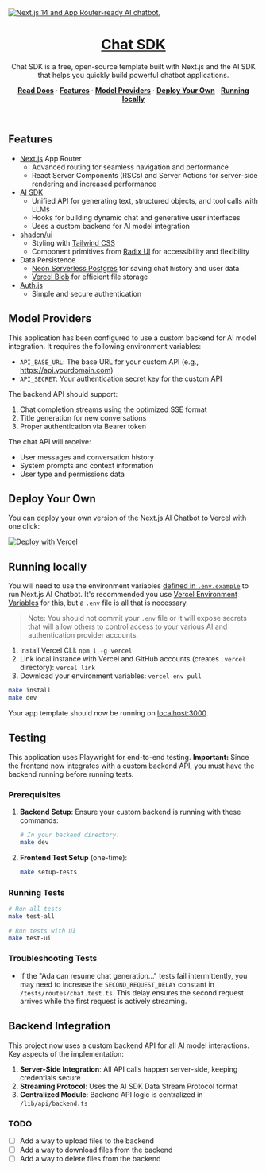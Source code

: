 <a href="https://chat.vercel.ai/">
  <img alt="Next.js 14 and App Router-ready AI chatbot." src="app/(chat)/opengraph-image.png">
  <h1 align="center">Chat SDK</h1>
</a>

<p align="center">
    Chat SDK is a free, open-source template built with Next.js and the AI SDK that helps you quickly build powerful chatbot applications.
</p>

<p align="center">
  <a href="https://chat-sdk.dev"><strong>Read Docs</strong></a> ·
  <a href="#features"><strong>Features</strong></a> ·
  <a href="#model-providers"><strong>Model Providers</strong></a> ·
  <a href="#deploy-your-own"><strong>Deploy Your Own</strong></a> ·
  <a href="#running-locally"><strong>Running locally</strong></a>
</p>
<br/>

## Features

- [Next.js](https://nextjs.org) App Router
  - Advanced routing for seamless navigation and performance
  - React Server Components (RSCs) and Server Actions for server-side rendering and increased performance
- [AI SDK](https://sdk.vercel.ai/docs)
  - Unified API for generating text, structured objects, and tool calls with LLMs
  - Hooks for building dynamic chat and generative user interfaces
  - Uses a custom backend for AI model integration
- [shadcn/ui](https://ui.shadcn.com)
  - Styling with [Tailwind CSS](https://tailwindcss.com)
  - Component primitives from [Radix UI](https://radix-ui.com) for accessibility and flexibility
- Data Persistence
  - [Neon Serverless Postgres](https://vercel.com/marketplace/neon) for saving chat history and user data
  - [Vercel Blob](https://vercel.com/storage/blob) for efficient file storage
- [Auth.js](https://authjs.dev)
  - Simple and secure authentication

## Model Providers

This application has been configured to use a custom backend for AI model integration. It requires the following environment variables:

- `API_BASE_URL`: The base URL for your custom API (e.g., https://api.yourdomain.com)
- `API_SECRET`: Your authentication secret key for the custom API

The backend API should support:

1. Chat completion streams using the optimized SSE format
2. Title generation for new conversations
3. Proper authentication via Bearer token

The chat API will receive:
- User messages and conversation history
- System prompts and context information
- User type and permissions data

## Deploy Your Own

You can deploy your own version of the Next.js AI Chatbot to Vercel with one click:

[![Deploy with Vercel](https://vercel.com/button)](https://vercel.com/new/clone?repository-url=https%3A%2F%2Fgithub.com%2Fvercel%2Fai-chatbot&env=AUTH_SECRET&envDescription=Generate%20a%20random%20secret%20to%20use%20for%20authentication&envLink=https%3A%2F%2Fgenerate-secret.vercel.app%2F32&project-name=my-awesome-chatbot&repository-name=my-awesome-chatbot&demo-title=AI%20Chatbot&demo-description=An%20Open-Source%20AI%20Chatbot%20Template%20Built%20With%20Next.js%20and%20the%20AI%20SDK%20by%20Vercel&demo-url=https%3A%2F%2Fchat.vercel.ai&products=%5B%7B%22type%22%3A%22integration%22%2C%22protocol%22%3A%22ai%22%2C%22productSlug%22%3A%22grok%22%2C%22integrationSlug%22%3A%22xai%22%7D%2C%7B%22type%22%3A%22integration%22%2C%22protocol%22%3A%22storage%22%2C%22productSlug%22%3A%22neon%22%2C%22integrationSlug%22%3A%22neon%22%7D%2C%7B%22type%22%3A%22blob%22%7D%5D)

## Running locally

You will need to use the environment variables [defined in `.env.example`](.env.example) to run Next.js AI Chatbot. It's recommended you use [Vercel Environment Variables](https://vercel.com/docs/projects/environment-variables) for this, but a `.env` file is all that is necessary.

> Note: You should not commit your `.env` file or it will expose secrets that will allow others to control access to your various AI and authentication provider accounts.

1. Install Vercel CLI: `npm i -g vercel`
2. Link local instance with Vercel and GitHub accounts (creates `.vercel` directory): `vercel link`
3. Download your environment variables: `vercel env pull`

```bash
make install
make dev
```

Your app template should now be running on [localhost:3000](http://localhost:3000).

## Testing

This application uses Playwright for end-to-end testing. **Important:** Since the frontend now integrates with a custom backend API, you must have the backend running before running tests.

### Prerequisites

1. **Backend Setup**: Ensure your custom backend is running with these commands:
   ```bash
   # In your backend directory:
   make dev
   ```

2. **Frontend Test Setup** (one-time):
   ```bash
   make setup-tests
   ```

### Running Tests

```bash
# Run all tests
make test-all

# Run tests with UI
make test-ui
```

### Troubleshooting Tests

- If the "Ada can resume chat generation..." tests fail intermittently, you may need to increase the `SECOND_REQUEST_DELAY` constant in `/tests/routes/chat.test.ts`. This delay ensures the second request arrives while the first request is actively streaming.

## Backend Integration

This project now uses a custom backend API for all AI model interactions. Key aspects of the implementation:

1. **Server-Side Integration**: All API calls happen server-side, keeping credentials secure
2. **Streaming Protocol**: Uses the AI SDK Data Stream Protocol format
3. **Centralized Module**: Backend API logic is centralized in `/lib/api/backend.ts`

### TODO

- [ ] Add a way to upload files to the backend
- [ ] Add a way to download files from the backend
- [ ] Add a way to delete files from the backend
